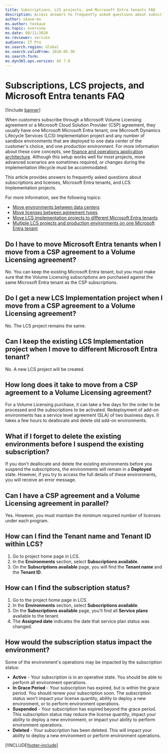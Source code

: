 ```yaml
---
title: Subscriptions, LCS projects, and Microsoft Entra tenants FAQ
description: Access answers to frequently asked questions about subscriptions and licenses, Microsoft Entra tenants, and LCS Implementation projects.
author: skaue-ms
ms.author: toskaue
ms.topic: overview
ms.date: 08/11/2020
ms.reviewer: sericks
audience: IT Pro
ms.search.region: Global
ms.search.validFrom: 2018-05-30
ms.search.form:
ms.dyn365.ops.version: AX 7.0
---
```


# Subscriptions, LCS projects, and Microsoft Entra tenants FAQ

[!include [banner](../../../finance/includes/banner.md)]

When customers subscribe through a Microsoft Volume Licensing agreement or a Microsoft Cloud Solution Provider (CSP) agreement, they usually have one Microsoft Microsoft Entra tenant, one Microsoft Dynamics Lifecycle Services (LCS) Implementation project and any number of sandbox environments that are deployed to one data center of the customer's choice, and one production environment. For more information about these core concepts, see [finance and operations application architecture](../organization-administration/architecture-overview.md). Although this setup works well for most projects, more advanced scenarios are sometimes required, or changes during the implementation lifecycle must be accommodated.

This article provides answers to frequently asked questions about subscriptions and licenses, Microsoft Entra tenants, and LCS Implementation projects.

For more information, see the following topics:

- [Move environments between data centers](../../fin-ops/get-started/move-environments-data-center.md)
- [Move licenses between agreement types](move-licenses-between-agreement-types.md)
- [Move LCS implementation projects to different Microsoft Entra tenants](move-lcs-implementation-project-tenant.md)
- [Multiple LCS projects and production environments on one Microsoft Entra tenant](implement-multiple-projects-aad-tenant.md)

## Do I have to move Microsoft Entra tenants when I move from a CSP agreement to a Volume Licensing agreement?

No. You can keep the existing Microsoft Entra tenant, but you must make sure that the Volume Licensing subscriptions are purchased against the same Microsoft Entra tenant as the CSP subscriptions.

## Do I get a new LCS Implementation project when I move from a CSP agreement to a Volume Licensing agreement?

No. The LCS project remains the same.

## Can I keep the existing LCS Implementation project when I move to different Microsoft Entra tenant?

No. A new LCS project will be created.

## How long does it take to move from a CSP agreement to a Volume Licensing agreement?

For a Volume Licensing purchase, it can take a few days for the order to be processed and the subscriptions to be activated. Redeployment of add-on environments has a service level agreement (SLA) of two business days. It takes a few hours to deallocate and delete old add-on environments.

## What if I forget to delete the existing environments before I suspend the existing subscription?

If you don't deallocate and delete the existing environments before you suspend the subscriptions, the environments will remain in a **Deployed** state. However, if you try to access the full details of these environments, you will receive an error message.

## Can I have a CSP agreement and a Volume Licensing agreement in parallel?

Yes. However, you must maintain the minimum required number of licenses under each program.

## How can I find the Tenant name and Tenant ID within LCS?
1. Go to project home page in LCS.
2. In the **Environments** section, select **Subscriptions available**.
3. On the **Subscriptions available** page, you will find the **Tenant name** and the **Tenant ID**.

## How can I find the subscription status?
1. Go to the project home page in LCS.
2. In the **Environments** section, select **Subscriptions available**.
3. On the **Subscriptions available** page, you’ll find all **Service plans** available to the tenant.  
4. The **Assigned date** indicates the date that service plan status was changed. 

## How would the subscription status impact the environment?
Some of the environment's operations may be impacted by the subscription status:
- **Active** - Your subscription is in an operative state. You should be able to perform all environment operations. 
- **In Grace Period** - Your subscription has expired, but is within the grace period. You should renew your subscription soon. The subscription status won’t impact your license quantity, ability to deploy a new environment, or to perform environment operations.
- **Suspended** - Your subscription has expired beyond the grace period. This subscription status may reduce the license quantity, impact your ability to deploy a new environment, or impact your ability to perform environment operations. 
- **Deleted** - Your subscription has been deleted. This will impact your ability to deploy a new environment or perform environment operations.  



[!INCLUDE[footer-include](../../../includes/footer-banner.md)]